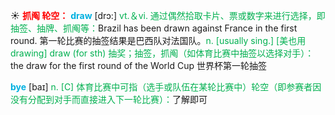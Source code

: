 ☀ <font color="red">**抓阄 轮空：**</font>
<font color="sky blue">**draw**</font> [drɔ:] 
<font color="#00b050">vt.＆vi. 通过偶然拾取卡片、票或数字来进行选择，即抽签、抽牌、抓阄等：</font>Brazil has been drawn against France in the first round. 第一轮比赛的抽签结果是巴西队对法国队。<font color="#00b050">n. [usually sing.] [美也用drawing] draw (for sth) 抽奖；抽签，抓阄（如体育比赛中抽签以选择对手）：</font>the draw for the first round of the World Cup 世界杯第一轮抽签

<font color="sky blue">**bye**</font> [baɪ] 
<font color="#00b050">n. [C] 体育比赛中可指（选手或队伍在某轮比赛中）轮空（即参赛者因没有分配到对手而直接进入下一轮比赛）：</font>了解即可

